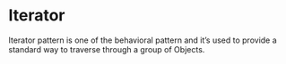 # Iterator

Iterator pattern is one of the behavioral pattern and it’s used to provide a standard way to traverse through a group of Objects.